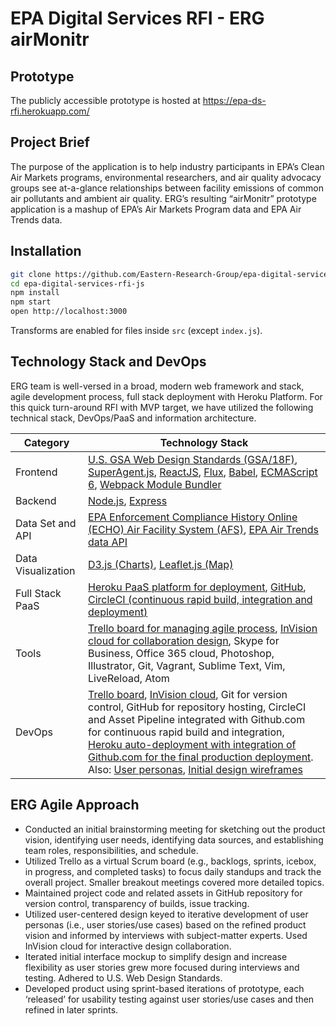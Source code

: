 # EPA Digital Services RFI - ERG airMonitr

## Prototype
The publicly accessible prototype is hosted at https://epa-ds-rfi.herokuapp.com/

## Project Brief
The purpose of the application is to help industry participants in EPA’s Clean Air Markets programs, environmental researchers, and air quality advocacy groups see at-a-glance relationships between facility emissions of common air pollutants and ambient air quality. ERG’s resulting “airMonitr” prototype application is a mashup of EPA’s Air Markets Program data and EPA Air Trends data.

## Installation

```bash
git clone https://github.com/Eastern-Research-Group/epa-digital-services-rfi-js.git
cd epa-digital-services-rfi-js
npm install
npm start
open http://localhost:3000
```

Transforms are enabled for files inside `src` (except `index.js`).

## Technology Stack and DevOps
ERG team is well-versed in a broad, modern web framework and stack, agile development process, full stack deployment with Heroku Platform. For this quick turn-around RFI with MVP target, we have utilized the following technical stack, DevOps/PaaS and information architecture.

|Category	|Technology Stack|
|---------|-----------------|
|Frontend |	[U.S. GSA Web Design Standards (GSA/18F)](https://playbook.cio.gov/designstandards/),  [SuperAgent.js](https://github.com/visionmedia/superagent), [ReactJS](http://facebook.github.io/react/), [Flux](https://facebook.github.io/flux/), [Babel](https://babeljs.io/), [ECMAScript 6](http://www.ecma-international.org/ecma-262/6.0/index.html), [Webpack Module Bundler](http://webpack.github.io/)|
|Backend	| [Node.js](https://nodejs.org/en/), [Express](http://expressjs.com/)
|Data Set and API |	[EPA Enforcement Compliance History Online (ECHO) Air Facility System (AFS)](http://echo.epa.gov/resources/echo-data/about-the-data#sources), [EPA Air Trends data API](http://aqsdr1.epa.gov/aqsweb/aqstmp/airdata/download_files.html)|
|Data Visualization |	[D3.js (Charts)](http://d3js.org/), [Leaflet.js (Map)](http://leafletjs.com/)|
|Full Stack PaaS	| [Heroku PaaS platform for deployment](https://www.heroku.com/), [GitHub](https://github.com/Eastern-Research-Group/epa-digital-services-rfi-js), [CircleCI (continuous rapid build, integration and deployment)](https://circleci.com/)|
|Tools | [Trello board for managing agile process](https://trello.com/), [InVision cloud for collaboration design](http://www.invisionapp.com/),  Skype for Business, Office 365 cloud, Photoshop, Illustrator, Git, Vagrant, Sublime Text, Vim, LiveReload, Atom|
|DevOps |[Trello board](https://trello.com/b/qOqfT4hH/epa-digital-services-rfi), [InVision cloud](https://invis.io/YK5CFVC5D), Git for version control, GitHub for repository hosting, CircleCI and Asset Pipeline integrated with Github.com for continuous rapid build and integration, [Heroku auto-deployment with integration of Github.com for the final production deployment](https://epa-ds-rfi.herokuapp.com/). Also: [User personas](https://trello.com/c/0VgCKmiy), [Initial design wireframes](https://trello.com/c/vRYly6qV)|

## ERG Agile Approach

*	Conducted an initial brainstorming meeting for sketching out the product vision, identifying user needs, identifying data sources, and establishing team roles, responsibilities, and schedule.
*	Utilized Trello as a virtual Scrum board (e.g., backlogs, sprints, icebox, in progress, and completed tasks) to focus daily standups and track the overall project. Smaller breakout meetings covered more detailed topics.
*	Maintained project code and related assets in GitHub repository for version control, transparency of builds, issue tracking.
*	Utilized user-centered design keyed to iterative development of user personas (i.e., user stories/use cases) based on the refined product vision and informed by interviews with subject-matter experts. Used InVision cloud  for interactive design collaboration.
*	Iterated initial interface mockup to simplify design and increase flexibility as user stories grew more focused during interviews and testing. Adhered to U.S. Web Design Standards.  
*	Developed product using sprint-based iterations of prototype, each ‘released’ for usability testing against user stories/use cases and then refined in later sprints.
